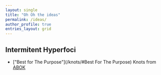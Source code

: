 ```yaml
---
layout: single
title: "Oh Oh the ideas"
permalink: /ideas/
author_profile: true
entries_layout: grid
---
```


## Intermitent Hyperfoci

* ["Best for The Purpose"](/knots/#Best For The Purpose) Knots from [ABOK](/books/abok.html)

